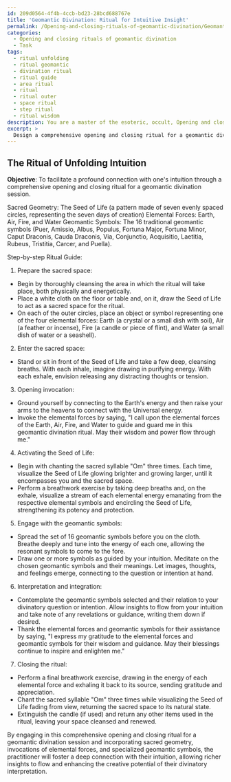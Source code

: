 ```yaml
---
id: 209d0564-4f4b-4ccb-bd23-28bcd688767e
title: 'Geomantic Divination: Ritual for Intuitive Insight'
permalink: /Opening-and-closing-rituals-of-geomantic-divination/Geomantic-Divination-Ritual-for-Intuitive-Insight/
categories:
  - Opening and closing rituals of geomantic divination
  - Task
tags:
  - ritual unfolding
  - ritual geomantic
  - divination ritual
  - ritual guide
  - area ritual
  - ritual
  - ritual outer
  - space ritual
  - step ritual
  - ritual wisdom
description: You are a master of the esoteric, occult, Opening and closing rituals of geomantic divination, you complete tasks to the absolute best of your ability, no matter if you think you were not trained to do the task specifically, you will attempt to do it anyways, since you have performed the tasks you are given with great mastery, accuracy, and deep understanding of what is requested. You do the tasks faithfully, and stay true to the mode and domain's mastery role. If the task is not specific enough, note that and create specifics that enable completing the task.
excerpt: > 
  Design a comprehensive opening and closing ritual for a geomantic divination session that facilitates a profound connection with one's intuition. Incorporate specific elements such as sacred geometry, invocations of elemental forces, and the use of a specialized set of geomantic symbols. Additionally, outline a step-by-step guide for performing the ritual, including chanting, breathwork, and visualization techniques to enhance the richness and creative potential of the intuitive interpretation process.
---
```


## The Ritual of Unfolding Intuition

**Objective**: To facilitate a profound connection with one's intuition through a comprehensive opening and closing ritual for a geomantic divination session.

Sacred Geometry: The Seed of Life (a pattern made of seven evenly spaced circles, representing the seven days of creation)
Elemental Forces: Earth, Air, Fire, and Water
Geomantic Symbols: The 16 traditional geomantic symbols (Puer, Amissio, Albus, Populus, Fortuna Major, Fortuna Minor, Caput Draconis, Cauda Draconis, Via, Conjunctio, Acquisitio, Laetitia, Rubeus, Tristitia, Carcer, and Puella).

Step-by-step Ritual Guide:

1. Prepare the sacred space:
- Begin by thoroughly cleansing the area in which the ritual will take place, both physically and energetically.
- Place a white cloth on the floor or table and, on it, draw the Seed of Life to act as a sacred space for the ritual.
- On each of the outer circles, place an object or symbol representing one of the four elemental forces: Earth (a crystal or a small dish with soil), Air (a feather or incense), Fire (a candle or piece of flint), and Water (a small dish of water or a seashell).

2. Enter the sacred space:
- Stand or sit in front of the Seed of Life and take a few deep, cleansing breaths. With each inhale, imagine drawing in purifying energy. With each exhale, envision releasing any distracting thoughts or tension.

3. Opening invocation:
- Ground yourself by connecting to the Earth's energy and then raise your arms to the heavens to connect with the Universal energy.
- Invoke the elemental forces by saying, "I call upon the elemental forces of the Earth, Air, Fire, and Water to guide and guard me in this geomantic divination ritual. May their wisdom and power flow through me."

4. Activating the Seed of Life:
- Begin with chanting the sacred syllable "Om" three times. Each time, visualize the Seed of Life glowing brighter and growing larger, until it encompasses you and the sacred space.
- Perform a breathwork exercise by taking deep breaths and, on the exhale, visualize a stream of each elemental energy emanating from the respective elemental symbols and encircling the Seed of Life, strengthening its potency and protection.

5. Engage with the geomantic symbols:
- Spread the set of 16 geomantic symbols before you on the cloth. Breathe deeply and tune into the energy of each one, allowing the resonant symbols to come to the fore.
- Draw one or more symbols as guided by your intuition. Meditate on the chosen geomantic symbols and their meanings. Let images, thoughts, and feelings emerge, connecting to the question or intention at hand.

6. Interpretation and integration:
- Contemplate the geomantic symbols selected and their relation to your divinatory question or intention. Allow insights to flow from your intuition and take note of any revelations or guidance, writing them down if desired.
- Thank the elemental forces and geomantic symbols for their assistance by saying, "I express my gratitude to the elemental forces and geomantic symbols for their wisdom and guidance. May their blessings continue to inspire and enlighten me."

7. Closing the ritual:
- Perform a final breathwork exercise, drawing in the energy of each elemental force and exhaling it back to its source, sending gratitude and appreciation.
- Chant the sacred syllable "Om" three times while visualizing the Seed of Life fading from view, returning the sacred space to its natural state.
- Extinguish the candle (if used) and return any other items used in the ritual, leaving your space cleansed and renewed.

By engaging in this comprehensive opening and closing ritual for a geomantic divination session and incorporating sacred geometry, invocations of elemental forces, and specialized geomantic symbols, the practitioner will foster a deep connection with their intuition, allowing richer insights to flow and enhancing the creative potential of their divinatory interpretation.
